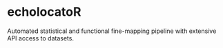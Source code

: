 # echolocatoR
Automated statistical and functional fine-mapping pipeline with extensive API access to datasets.
